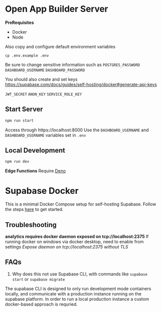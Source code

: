 # Open App Builder Server

**PreRequisites**

- Docker
- Node

Also copy and configure default environment variables

```
cp .env.example .env
```

Be sure to change sensitive information such as
`POSTGRES_PASSWORD`
`DASHBOARD_USERNAME`
`DASHBOARD_PASSWORD`

You should also create and set keys
https://supabase.com/docs/guides/self-hosting/docker#generate-api-keys

`JWT_SECRET`
`ANON_KEY`
`SERVICE_ROLE_KEY`

## Start Server

```sh
npm run start
```

Access through https://localhost:8000
Use the `DASHBOARD_USERNAME` and `DASHBOARD_USERNAME` variables set in `.env`

## Local Development

```sh
npm run dev
```

**Edge Functions**
Require [Deno](https://docs.deno.com/runtime/getting_started/installation/)

# Supabase Docker

This is a minimal Docker Compose setup for self-hosting Supabase. Follow the steps [here](https://supabase.com/docs/guides/hosting/docker) to get started.

## Troubleshooting

**analytics requires docker daemon exposed on tcp://localhost:2375**
If running docker on windows via docker desktop, need to enable from settings
_Expose daemon on tcp://localhost:2375 without TLS_

## FAQs

1. Why does this not use Supabase CLI, with commands like `supabase start` or `supabase migrate`

The supabase CLI is designed to only run development mode containers locally, and communicate with a production instance running on the supabase platform. In order to run a local production instance a custom docker-based approach is requried.
